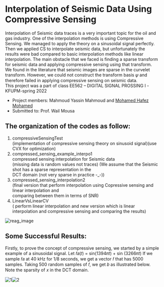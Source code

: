 # Interpolation of Seismic Data Using Compressive Sensing
Interpolation of Seismic data traces is a very important topic for the oil and gas industry. One of the interpolation methods is using Compressive Sensing. We managed to apply the theory on a sinusoidal signal perfectly. Then we applied CS to interpolate seismic data, but unfortunately the results were bad compared to basic interpolation methods like linear interpolation. The main obstacle that we faced is finding a sparse transform for seismic data and applying compressive sensing using that transform. We found in the literature that seismic images are sparse in the curvelet transform. However, we could not construct the transform basis 𝜓 and therefore failed in applying compressive sensing on seismic data.<br />
This project was a part of class EE562 – DIGITAL SIGNAL PROSSING I -KFUPM-spring 2022
- Project members:
Mahmoud Yassin Mahmoud and [Mohamed Hafez Mohamed](https://github.com/mohamad1998630)
- Submitted to:
Prof. Wail Mousa


## The organization of the codes as follow:

1. compressiveSensingTest<br />
(implementation of compressive sensing theory on sinusoid signal)(use CVX for optimization)<br />
2. compressed_sensing_example_interpo1<br />
compressed sensing interpolation for Seismic data<br />
(missing data is random values not traces)
(We assume that the Seismic shot has a sparse representation in the<br />
DCT domain (not very sparse in practice -_-))
3. compressed_sensing_interpolation2<br />
(final version that perform interpolation using Copressive sensing and linear interpolation and <br />
comparing between them in terms of SNR)
4. LinearVsLinearCV<br />
( perform linear interpolation and new version which is linear interpolation and compressive sensing and comparing the results)<br />
 



![reag_image](https://user-images.githubusercontent.com/106708838/171561480-48a628d1-88d0-4cd4-9ae1-bfda4db68001.jpg)


##  Some Successful Results:
Firstly, to prove the concept of compressive sensing, we started by a
simple example of a sinusoidal signal.
Let
𝑓𝑎(𝑡) = sin(1394𝜋𝑡) + sin (3266𝜋𝑡)
If we sample 𝑓𝑎 at 40 kHz for 1/8
seconds, we get a vector 𝑓 that has
5000 samples. Taking 500 random
samples of 𝑓, we get 𝑏 as illustrated
below. Note the sparsity of 𝑥 in the
DCT domain.

![1](https://user-images.githubusercontent.com/106708838/171563131-fe510b82-11e2-4da0-b5cd-80bee2e47b71.gif)![2](https://user-images.githubusercontent.com/106708838/171563413-2d8d3930-9b10-44a2-841f-2016f7488be2.gif)














<!-- 
okoko <br />
;lk o

**000000**

1. pop
2. lolol
3. ;p;p;

- pop
- lolol
- ;p;0p;



-->
